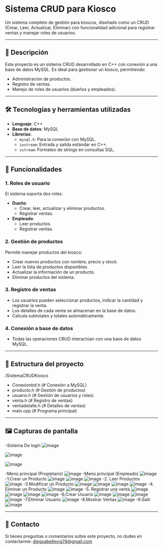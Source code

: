 # Sistema CRUD para Kiosco

Un sistema completo de gestión para kioscos, diseñado como un CRUD (Crear, Leer, Actualizar, Eliminar) con funcionalidad adicional para registrar ventas y manejar roles de usuarios.

---

## 📖 Descripción

Este proyecto es un sistema CRUD desarrollado en C++ con conexión a una base de datos MySQL. Es ideal para gestionar un kiosco, permitiendo:
- Administración de productos.
- Registro de ventas.
- Manejo de roles de usuarios (dueños y empleados).

---

## 🛠️ Tecnologías y herramientas utilizadas

- **Lenguaje**: C++
- **Base de datos**: MySQL
- **Librerías**:
  - `mysql.h`: Para la conexión con MySQL.
  - `iostream`: Entrada y salida estándar en C++.
  - `sstream`: Formateo de strings en consultas SQL.

---

## 🎯 Funcionalidades

### 1. Roles de usuario
El sistema soporta dos roles:
- **Dueño**:
  - Crear, leer, actualizar y eliminar productos.
  - Registrar ventas.
- **Empleado**:
  - Leer productos.
  - Registrar ventas.

### 2. Gestión de productos
Permite manejar productos del kiosco:
- Crear nuevos productos con nombre, precio y stock.
- Leer la lista de productos disponibles.
- Actualizar la información de un producto.
- Eliminar productos del sistema.

### 3. Registro de ventas
- Los usuarios pueden seleccionar productos, indicar la cantidad y registrar la venta.
- Los detalles de cada venta se almacenan en la base de datos.
- Calcula subtotales y totales automáticamente.

### 4. Conexión a base de datos
- Todas las operaciones CRUD interactúan con una base de datos MySQL.

---
## 📂 Estructura del proyecto
/SistemaCRUDKiosco
- Conexionbd.h (# Conexión a MySQL)
- producto.h (# Gestión de productos)
- usuario.h  (# Gestión de usuarios y roles)
- venta.h    (# Registro de ventas)
- ventadetalle.h   (# Detalles de ventas)
- main.cpp         (# Programa principal)
---
## 🖼️ Capturas de pantalla
-Sistema De login
![image](https://github.com/user-attachments/assets/8e0f492d-d03c-4cf2-bb14-94497888693b)

![image](https://github.com/user-attachments/assets/f6cbba15-f5e2-413a-acfb-a5b867188490)

![image](https://github.com/user-attachments/assets/53b136da-deeb-40c9-ae98-66cfd2e4950d)

-Menú principal (Propietario)
![image](https://github.com/user-attachments/assets/f2335044-b155-4013-943c-2be64506290c)
-Menú principal (Empleado)
![image](https://github.com/user-attachments/assets/c66b28f6-e5e6-4f34-bb3c-1985bb1f84b7)
-1.Crear un Producto
![image](https://github.com/user-attachments/assets/c291b46d-24f8-492f-aaac-e1ce2dfb82d7)
![image](https://github.com/user-attachments/assets/169b8a40-481b-48e0-9cd9-5d95cfb0222e)
![image](https://github.com/user-attachments/assets/cf048216-ccfb-4b26-ba81-d4e5b917f3f7)
-2. Leer Productos
![image](https://github.com/user-attachments/assets/d207f518-6abb-4d62-b1dc-6e9d1008b7ec)
-3.Modificar un Producto
![image](https://github.com/user-attachments/assets/2f5e37bf-728b-46a6-bf9c-15f0a75df2b2)
![image](https://github.com/user-attachments/assets/cb3d8c41-830d-450f-b0b7-2935eb8d083e)
![image](https://github.com/user-attachments/assets/494430ce-25f2-42cd-9aa3-210d10474266)
![image](https://github.com/user-attachments/assets/359ce9f2-6722-4d9b-8972-2d92af1c1d00)
-4. Eliminar un Producto
![image](https://github.com/user-attachments/assets/431e9202-f46e-42cb-9cb2-5175e3e0e6bb)
![image](https://github.com/user-attachments/assets/9bcefd40-9446-4cf3-a5c6-58548bc976ce)
-5. Registrar una venta
![image](https://github.com/user-attachments/assets/e2d12409-0308-4590-b325-bd3f5d5b935c)
![image](https://github.com/user-attachments/assets/9477f16d-e08f-4f63-b86f-18d218de307d)
![image](https://github.com/user-attachments/assets/2de9c4f7-b5ed-4cef-a650-c01784150f37)
![image](https://github.com/user-attachments/assets/e5d2f116-df8a-48bb-8f3e-ef3db3498351)
-6.Crear Usuario
![image](https://github.com/user-attachments/assets/3e6ec517-f5cf-47b2-88bc-ddcd3eb7fd2c)
![image](https://github.com/user-attachments/assets/5813bbd1-b253-44ff-9d25-a108c3e8ebf1)
![image](https://github.com/user-attachments/assets/a3408ddf-7aed-4c49-9080-e54d02c68320)
![image](https://github.com/user-attachments/assets/152c3ad6-e7fc-4a66-b983-a102bdf05e4b)
-7.Eliminar Usuario
![image](https://github.com/user-attachments/assets/30a6a31b-01da-4b33-bb6d-0cd6a6a97f9c)
-8.Mostrar Ventas
![image](https://github.com/user-attachments/assets/2e8bf4e6-9a13-4413-b0b7-98242adca6e2)
-9.Salir
![image](https://github.com/user-attachments/assets/d3af378d-8d76-4dd8-b089-9d7fd7cd0b13)

---
## 📧 Contacto
Si tienes preguntas o comentarios sobre este proyecto, no dudes en contactarme: diegoabelleyra74@gmail.com










